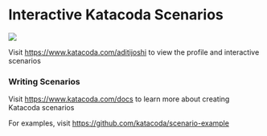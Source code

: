 # Interactive Katacoda Scenarios

[![](http://shields.katacoda.com/katacoda/aditijoshi/count.svg)](https://www.katacoda.com/aditijoshi "Get your profile on Katacoda.com")

Visit https://www.katacoda.com/aditijoshi to view the profile and interactive scenarios

### Writing Scenarios
Visit https://www.katacoda.com/docs to learn more about creating Katacoda scenarios

For examples, visit https://github.com/katacoda/scenario-example
